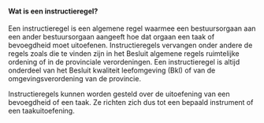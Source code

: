 #### Wat is een instructieregel?

Een instructieregel is een algemene regel waarmee een bestuursorgaan aan een
ander bestuursorgaan aangeeft hoe dat orgaan een taak of bevoegdheid moet
uitoefenen. Instructieregels vervangen onder andere de regels zoals die te
vinden zijn in het Besluit algemene regels ruimtelijke ordening of in de
provinciale verordeningen. Een instructieregel is altijd onderdeel van het
Besluit kwaliteit leefomgeving (Bkl) of van de omgevingsverordening van de
provincie.

Instructieregels kunnen worden gesteld over de uitoefening van een bevoegdheid
of een taak. Ze richten zich dus tot een bepaald instrument of een
taakuitoefening.
